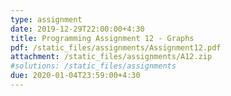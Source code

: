 ```yaml
---
type: assignment
date: 2019-12-29T22:00:00+4:30
title: Programming Assignment 12 - Graphs
pdf: /static_files/assignments/Assignment12.pdf
attachment: /static_files/assignments/A12.zip
#solutions: /static_files/assignments
due: 2020-01-04T23:59:00+4:30
---
```

